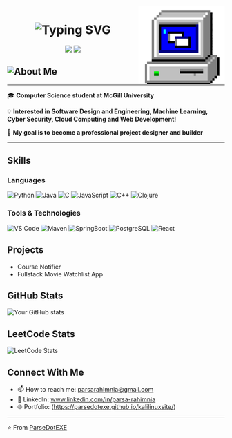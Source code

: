 <img align="right" src="https://github.com/TheDudeThatCode/TheDudeThatCode/blob/master/Assets/PC.gif" width="200">

<h1 align="center">
  <img src="https://readme-typing-svg.herokuapp.com?font=Fira+Code&size=28&pause=1000&color=36BCF7&center=true&vCenter=true&width=600&lines=Hi+my+name+is+Parsa+Rahimnia!" alt="Typing SVG" />
</h1>

<div align="center">
  <img src="https://github.com/TheDudeThatCode/TheDudeThatCode/blob/master/Assets/Mario_Hello_Big.gif" width="30">
  <img src="https://github.com/TheDudeThatCode/TheDudeThatCode/blob/master/Assets/powerup.gif" width="30">
</div>

## <img src="https://readme-typing-svg.herokuapp.com?font=Fira+Code&size=24&pause=1000&color=F75C7E&width=200&lines=About+Me" alt="About Me" />

---

🎓 **Computer Science student at McGill University**

💡 **Interested in Software Design and Engineering, Machine Learning, Cyber Security, Cloud Computing and Web Development!**

🎯 **My goal is to become a professional project designer and builder**

---

## Skills
### Languages
![Python](https://img.shields.io/badge/-Python-3776AB?style=flat-square&logo=Python&logoColor=white)
![Java](https://img.shields.io/badge/Java-ED8B00?style=flat-square&logo=openjdk&logoColor=white)
![C](https://img.shields.io/badge/-C-A8B9CC?style=flat-square&logo=C&logoColor=black)
![JavaScript](https://img.shields.io/badge/-JavaScript-F7DF1E?style=flat-square&logo=javascript&logoColor=black)
![C++](https://img.shields.io/badge/-C++-00599C?style=flat-square&logo=cplusplus&logoColor=white)
![Clojure](https://img.shields.io/badge/-Clojure-5881D8?style=flat-square&logo=clojure&logoColor=white)

<!-- Add/remove languages as needed -->

### Tools & Technologies
![VS Code](https://img.shields.io/badge/-VS%20Code-007ACC?style=flat-square&logo=Visual-Studio-Code&logoColor=white)
![Maven](https://img.shields.io/badge/-Maven-C71A36?style=flat-square&logo=apachemaven&logoColor=white)
![SpringBoot](https://img.shields.io/badge/-Spring_Boot-6DB33F?style=flat-square&logo=springboot&logoColor=white)
![PostgreSQL](https://img.shields.io/badge/PostgreSQL-336791?style=flat-square&logo=postgresql&logoColor=white)
![React](https://img.shields.io/badge/-React-61DAFB?style=flat-square&logo=react&logoColor=black)
<!-- Add more tools you use -->

## Projects
- Course Notifier
- Fullstack Movie Watchlist App

## GitHub Stats
![Your GitHub stats](https://github-readme-stats.vercel.app/api?username=ParseDotEXE&show_icons=true&theme=tokyonight)

## LeetCode Stats
![LeetCode Stats](https://leetcard.jacoblin.cool/ParseDotEXE?theme=chartreuse&font=Fuzzy%20Bubbles&ext=heatmap)


## Connect With Me
- 📫 How to reach me: parsarahimnia@gmail.com
- 💼 LinkedIn: www.linkedin.com/in/parsa-rahimnia
- 🌐 Portfolio: (https://parsedotexe.github.io/kalilinuxsite/)

---
⭐️ From [ParseDotEXE](https://github.com/ParseDotEXE)
